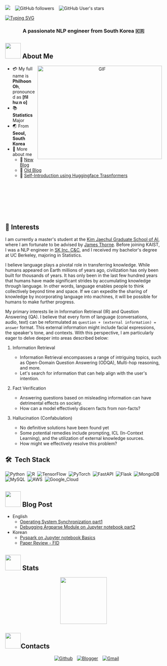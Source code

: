 <a href="https://hits.seeyoufarm.com"><img src="https://hits.seeyoufarm.com/api/count/incr/badge.svg?url=https%3A%2F%2Fgithub.com%2Fphilhoonoh&count_bg=%23C23DC8&title_bg=%23DBA72D&icon=&icon_color=%23AA8C27&title=hits&edge_flat=false"/></a> &nbsp;&nbsp; <img alt="GitHub followers" src="https://img.shields.io/github/followers/philhoonoh?style=social"> &nbsp;&nbsp; <img alt="GitHub User's stars" src="https://img.shields.io/github/stars/philhoonoh?style=social">

[![Typing SVG](https://readme-typing-svg.herokuapp.com?color=%23C996F7&size=20&lines=+Welcome+to+👋+Philhoon's+github)](https://git.io/typing-svg)
<h3 align="center">A passionate NLP engineer from South Korea &#127472;&#127479</h3>

## <img src="https://raw.githubusercontent.com/nixin72/nixin72/master/wave.gif" width="50px"></img> About Me

<a target="_blank" align="center">
  <img align="right" top="500" height="300" width="400" alt="GIF" src="https://media.giphy.com/media/SWoSkN6DxTszqIKEqv/giphy.gif">
</a>

- :credit_card: My full name is **Philhoon Oh**, pronounced as __[fíl huːn o]__ 
- :books: **Statistics** Major
- :earth_asia: From **Seoul, South Korea**
- 💬 More about me
  - 📝 [New Blog](https://philhoonoh.github.io/)
  - 📝 [Old Blog](https://psyduck5.tistory.com/)
  - 📝 [Self-Introduction using Huggingface Trasnformers](https://psyduck5.tistory.com/75?category=995420)

<br></br>
<br></br>
<br></br>

## :monocle_face: Interests
I am currently a master's student at the <a href='https://gsai.kaist.ac.kr/'>Kim Jaechul Graduate School of AI</a>, where I am fortunate to be advised by <a href='https://jamesthorne.com/'>James Thorne</a>. Before joining KAIST, I was a NLP engineer in <a href='https://eng.sk.com/companies/sk-inc-c-c'>SK Inc. C&C</a>, and I received my bachelor's degree at UC Berkeley, majoring in Statistics.

I believe language plays a pivotal role in transferring knowledge. While humans appeared on Earth millions of years ago, civilization has only been built for thousands of years. It has only been in the last few hundred years that humans have made significant strides by accumulating knowledge through language. In other words, language enables people to think collectively beyond time and space. If we can expedite the sharing of knowledge by incorporating language into machines, it will be possible for humans to make further progress.

My primary interests lie in Information Retrieval (IR) and Question Answering (QA). 
I believe that every form of language (conversations, audio, text) can be reformulated as `question + (external information) = answer` format. This external information might include facial expressions, the speaker's tone, and contexts.
With this perspective, I am particularly eager to delve deeper into areas described below:

1. Information Retrieval
   - Information Retrieval encompasses a range of intriguing topics, such as Open-Domain Question Answering (ODQA), Multi-hop reasoning, and more. 
   - Let's search for information that can help align with the user's intention.

2. Fact Verification
   - Answering questions based on misleading information can have detrimental effects on society. 
   - How can a model effectively discern facts from non-facts?

3. Hallucination (Confabulation)
   - No definitive solutions have been found yet
   - Some potential remedies include prompting, ICL (In-Context Learning), and the utilization of external knowledge sources.
   - How might we effectively resolve this problem?

## 🛠 &nbsp;Tech Stack
![Python](https://img.shields.io/badge/-Python-05122A?style=for-the-badge&logo=python)&nbsp;
![R](https://img.shields.io/badge/-R-276DC3?style=for-the-badge&logo=r&logoColor=white)&nbsp;
<img src="https://img.shields.io/badge/TensorFlow-FF6F00?style=for-the-badge&logo=tensorflow&logoColor=white" alt="TensorFlow"></img>&nbsp;
<img src="https://img.shields.io/badge/PyTorch-EE4C2C?style=for-the-badge&logo=pytorch&logoColor=white" alt="PyTorch"></img>&nbsp;
![FastAPI](https://img.shields.io/badge/-FastAPI-009688?style=for-the-badge&logo=fastapi)&nbsp;
![Flask](https://img.shields.io/badge/-Flask-05122A?style=for-the-badge&logo=flask)&nbsp;
<img src="https://img.shields.io/badge/MongoDB-4EA94B?style=for-the-badge&logo=mongodb&logoColor=white" alt="MongoDB"></img>&nbsp;
<img src="https://img.shields.io/badge/MySQL-00000F?style=for-the-badge&logo=mysql&logoColor=white" alt="MySQL"></img>&nbsp;
<img src="https://img.shields.io/badge/Amazon_AWS-232F3E?style=for-the-badge&logo=amazon-aws&logoColor=white" alt="AWS"></img>&nbsp;
<img src="https://img.shields.io/badge/Google_Cloud-4285F4?style=for-the-badge&logo=google-cloud&logoColor=white" alt="Google_Cloud"></img>&nbsp;

## <img src="https://media2.giphy.com/media/QssGEmpkyEOhBCb7e1/giphy.gif?cid=ecf05e47a0n3gi1bfqntqmob8g9aid1oyj2wr3ds3mg700bl&rid=giphy.gif" width="50px"> </img> Blog Post

<!-- BLOG-POST-LIST:START -->

- English 
  - [Operating System Synchronization part1](https://psyduck5.tistory.com/77?category=1020949) 
  - [Debugging Argparse Module on Jupyter notebook part2](https://psyduck5.tistory.com/14) 
- Korean 
  - [Pyspark on Jupyter notebook Basics](https://psyduck5.tistory.com/74)
  - [Paper Review - FID](https://psyduck5.tistory.com/51)
<!-- BLOG-POST-LIST:END -->

## <img src="https://media0.giphy.com/media/cNZqrH5IzOG0xrlWks/giphy.gif?cid=ecf05e47map255q427en9uprqc1sb0unjq5k4fnqg5pmhhs4&rid=giphy.gif&ct=s" width="50px"> Stats
<div align="center">
<img height="150em" src="https://github-readme-stats.vercel.app/api/?username=philhoonoh&layout=compact&show_icon=true&theme=darcula">
</div>

## <img src="https://media.giphy.com/media/iY8CRBdQXODJSCERIr/giphy.gif" width="50px"></img>Contacts 

<p align="center">

 <div align="center"  class="icons-social" style="margin-left: 10px;">
        <a style="margin-left: 10px;" target="_blank" href="https://github.com/philhoonoh">
		    <img src="https://img.shields.io/badge/GitHub-100000?style=for-the-badge&logo=github&logoColor=white" alt="Github"></a>
	    <a style="margin-left: 10px;" target="_blank" href="https://psyduck5.tistory.com/">
			<img src="https://img.shields.io/badge/Blogger-FF5722?style=for-the-badge&logo=blog&logoColor=white" alt="Blogger"></a>
        <a style="margin-left: 10px;" target="_blank" href="mailto:vlfgns5@gmail.com">
            <img src="https://img.shields.io/badge/Gmail-D14836?style=for-the-badge&logo=gmail&logoColor=white" alt="Gmail"></a>
</div>
</p>